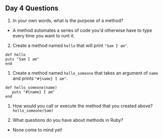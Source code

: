 ## Day 4 Questions

1. In your own words, what is the purpose of a method?

- A method automates a series of code you'd otherwise have to type every time you want to runt it.

2. Create a method named `hello` that will print `"Sam I am"`.
```
def hello
puts "Sam I am"
end
```

1. Create a method named `hello_someone` that takes an argument of `name` and prints `"#{name} I am"`.
```
def hello_someone(name)
   puts "#{name} I am"
end
```

1. How would you call or execute the method that you created above?
`hello_someone(Sam)`

1. What questions do you have about methods in Ruby?
- None come to mind yet!
